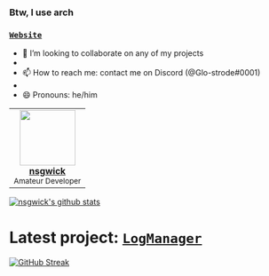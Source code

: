 ### Btw, I use arch

<!--
**nsgwick/nsgwick** is a ✨ _special_ ✨ repository because its `README.md` (this file) appears on your GitHub profile.

Here are some ideas to get you started:

- 🔭 I’m currently working on ...
- 🌱 I’m currently learning ...
- 👯 I’m looking to collaborate on ...
- 🤔 I’m looking for help with ...
- 💬 Ask me about ...
- 📫 How to reach me: ...
- 😄 Pronouns: ...
- ⚡ Fun fact: ...
-->

### [`Website`](https://nsgwick.com)

- 👯 I’m looking to collaborate on any of my projects 
- 
- 📫 How to reach me: contact me on Discord (@Glo-strode#0001)
- 
- 😄 Pronouns: he/him


<table>
    <tr>
        <td align="center"><a href="https://nsgwick.com/"><img src="https://avatars.githubusercontent.com/u/90180047?v=4&s=100" width="100px;" alt=""/><br /><b>nsgwick</b></a><br/><sub>Amateur Developer</sub></td>
    </tr>
</table>


[![nsgwick's github stats](https://github-readme-stats.vercel.app/api?username=nsgwick&show_icons=true&include_all_commits=true&theme=maroongold)](https://github.com/nsgwick/nsgwick)

# Latest project: [`LogManager`](https://github.com/nsgwick/LogManager)
[![GitHub Streak](https://github-readme-streak-stats.herokuapp.com/?user=nsgwick&theme=maroongold)](https://git.io/streak-stats)
